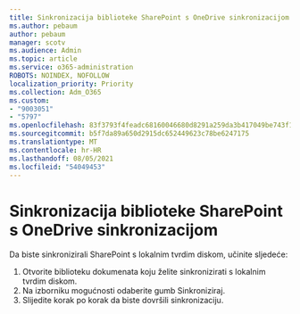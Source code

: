 ```yaml
---
title: Sinkronizacija biblioteke SharePoint s OneDrive sinkronizacijom
ms.author: pebaum
author: pebaum
manager: scotv
ms.audience: Admin
ms.topic: article
ms.service: o365-administration
ROBOTS: NOINDEX, NOFOLLOW
localization_priority: Priority
ms.collection: Adm_O365
ms.custom:
- "9003051"
- "5797"
ms.openlocfilehash: 83f3793f4feadc68160046680d8291a259da3b417049be743f14a0f0784f4246
ms.sourcegitcommit: b5f7da89a650d2915dc652449623c78be6247175
ms.translationtype: MT
ms.contentlocale: hr-HR
ms.lasthandoff: 08/05/2021
ms.locfileid: "54049453"
---
```

# <a name="sync-a-sharepoint-library-with-onedrive-sync"></a>Sinkronizacija biblioteke SharePoint s OneDrive sinkronizacijom

Da biste sinkronizirali SharePoint s lokalnim tvrdim diskom, učinite sljedeće:

1. Otvorite biblioteku dokumenata koju želite sinkronizirati s lokalnim tvrdim diskom.
2. Na izborniku mogućnosti odaberite gumb Sinkroniziraj.
3. Slijedite korak po korak da biste dovršili sinkronizaciju.